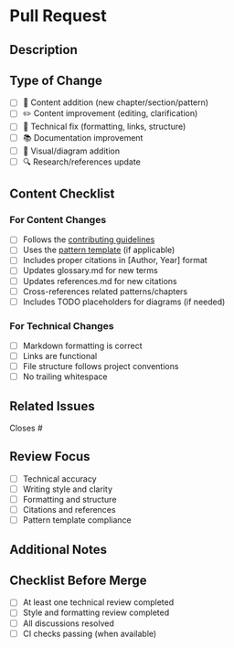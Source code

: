 # Pull Request

## Description
<!-- Describe your changes in detail -->

## Type of Change
<!-- Mark the relevant option with an x -->
- [ ] 📝 Content addition (new chapter/section/pattern)
- [ ] ✏️ Content improvement (editing, clarification)
- [ ] 🔧 Technical fix (formatting, links, structure)
- [ ] 📚 Documentation improvement
- [ ] 🎨 Visual/diagram addition
- [ ] 🔍 Research/references update

## Content Checklist
<!-- Mark completed items with an x -->

### For Content Changes

- [ ] Follows the [contributing guidelines](../CONTRIBUTING.md)
- [ ] Uses the [pattern template](../docs/standards/pattern-template.md) (if applicable)
- [ ] Includes proper citations in [Author, Year] format
- [ ] Updates glossary.md for new terms
- [ ] Updates references.md for new citations
- [ ] Cross-references related patterns/chapters
- [ ] Includes TODO placeholders for diagrams (if needed)

### For Technical Changes

- [ ] Markdown formatting is correct
- [ ] Links are functional
- [ ] File structure follows project conventions
- [ ] No trailing whitespace

## Related Issues
<!-- Link any related issues -->
Closes #

## Review Focus
<!-- What should reviewers focus on? -->
- [ ] Technical accuracy
- [ ] Writing style and clarity
- [ ] Formatting and structure
- [ ] Citations and references
- [ ] Pattern template compliance

## Additional Notes
<!-- Any additional context for reviewers -->

## Checklist Before Merge

- [ ] At least one technical review completed
- [ ] Style and formatting review completed
- [ ] All discussions resolved
- [ ] CI checks passing (when available)
